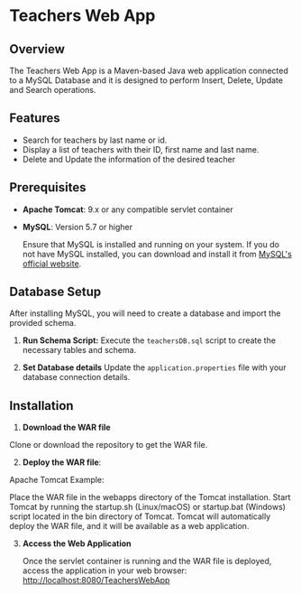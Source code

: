 # Teachers Web App

## Overview

The Teachers Web App is a Maven-based Java web application connected to a MySQL Database and it is designed to perform Insert, Delete, Update and Search operations.

## Features

- Search for teachers by last name or id.
- Display a list of teachers with their ID, first name and last name.
- Delete and Update the information of the desired teacher

## Prerequisites

- **Apache Tomcat**: 9.x or any compatible servlet container
- **MySQL**: Version 5.7 or higher
  
  Ensure that MySQL is installed and running on your system. If you do not have MySQL installed, you can download and install it from [MySQL's official website](https://dev.mysql.com/downloads/mysql/).
  
## Database Setup
After installing MySQL, you will need to create a database and import the provided schema.
  
1. **Run Schema Script:**
  Execute the `teachersDB.sql` script to create the necessary tables and schema.

2. **Set Database details**
  Update the `application.properties` file with your database connection details.

## Installation

1. **Download the WAR file**

  Clone or download the repository to get the WAR file.

2. **Deploy the WAR file**:

  Apache Tomcat Example:

  Place the WAR file in the webapps directory of the Tomcat installation.
  Start Tomcat by running the startup.sh (Linux/macOS) or startup.bat (Windows) script located in the bin directory of Tomcat.
  Tomcat will automatically deploy the WAR file, and it will be available as a web application.

3. **Access the Web Application**

   Once the servlet container is running and the WAR file is deployed, access the application in your web browser: [http://localhost:8080/TeachersWebApp](http://localhost:8080/TeachersWebApp)

